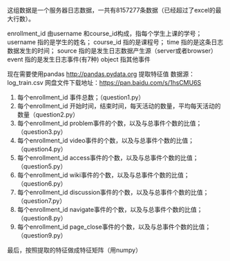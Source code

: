 ﻿这组数据是一个服务器日志数据，一共有8157277条数据（已经超过了excel的最大行数）。

enrollment_id 由username 和course_id构成，指每个学生上课的学号；
username 指的是学生的姓名；
course_id 指的是课程号；
time 指的是这条日志数据发生的时间；
source 指的是发生日志数据产生源（server或者browser）
event 指的是发生日志事件(有7种)
object 指其他事件

现在需要使用pandas http://pandas.pydata.org  提取特征值
数据源：log_train.csv 网盘文件下载地址：https://pan.baidu.com/s/1hsCMU6S

1. 每个enrollment_id 事件总数；（question1.py）
2. 每个enrollment_id 开始时间，结束时间，每天活动的数量，平均每天活动的数量（question2.py）
3. 每个enrollment_id problem事件的个数，以及与总事件个数的比值；（question3.py）
4. 每个enrollment_id video事件的个数，以及与总事件个数的比值；（question4.py）
5. 每个enrollment_id access事件的个数，以及与总事件个数的比值；（question5.py）
6. 每个enrollment_id wiki事件的个数，以及与总事件个数的比值；（question6.py）
7. 每个enrollment_id discussion事件的个数，以及与总事件个数的比值；（question7.py）
8. 每个enrollment_id navigate事件的个数，以及与总事件个数的比值；（question8.py）
9. 每个enrollment_id page_close事件的个数，以及与总事件个数的比值；（question9.py）

最后，按照提取的特征做成特征矩阵（用numpy）
